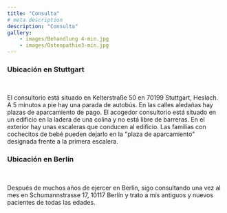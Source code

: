 ```yaml
---
title: "Consulta"
# meta description
description: "Consulta"
gallery: 
    - images/Behandlung 4-min.jpg
    - images/Osteopathie3-min.jpg
---
```


### Ubicación en Stuttgart
<br>

El consultorio está situado en Kelterstraße 50 en 70199 Stuttgart, Heslach. A 5 minutos a pie hay una parada de autobús. En las calles aledañas hay plazas de aparcamiento de pago.
El acogedor consultorio está situado en un edificio en la ladera de una colina y no está libre de barreras. En el exterior hay unas escaleras que conducen al edificio. Las familias con cochecitos de bebé pueden dejarlo en la "plaza de aparcamiento" designada frente a la primera escalera. 


### Ubicación en Berlín
<br>

Después de muchos años de ejercer en Berlín, sigo consultando una vez al mes en Schumannstrasse 17, 10117 Berlín y trato a mis antiguos y nuevos pacientes de todas las edades.